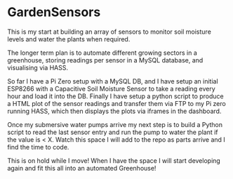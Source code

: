 # GardenSensors

This is my start at building an array of sensors to monitor soil moisture levels and water the plants when required. 

The longer term plan is to automate different growing sectors in a greenhouse, storing readings per sensor in a MySQL database, and visualising via HASS.

So far I have a Pi Zero setup with a MySQL DB, and I have setup an initial ESP8266 with a Capacitive Soil Moisture Sensor to take a reading every hour and load it into the DB. Finally I have setup a python script to produce a HTML plot of the sensor readings and transfer them via FTP to my Pi zero running HASS, which then displays the plots via iframes in the dashboard.

Once my submersive water pumps arrive my next step is to build a Python script to read the last sensor entry and run the pump to water the plant if the value is < X. Watch this space I will add to the repo as parts arrive and I find the time to code.

This is on hold while I move! When I have the space I will start developing again and fit this all into an automated Greenhouse! 
